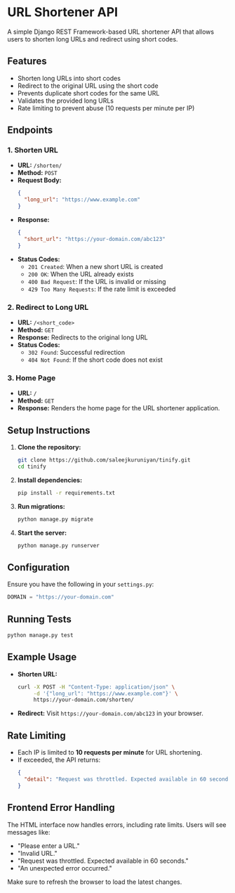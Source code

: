 # URL Shortener API

A simple Django REST Framework-based URL shortener API that allows users to shorten long URLs and redirect using short codes.

## Features
- Shorten long URLs into short codes
- Redirect to the original URL using the short code
- Prevents duplicate short codes for the same URL
- Validates the provided long URLs
- Rate limiting to prevent abuse (10 requests per minute per IP)

## Endpoints

### 1. Shorten URL
- **URL:** `/shorten/`
- **Method:** `POST`
- **Request Body:**
  ```json
  {
    "long_url": "https://www.example.com"
  }
  ```
- **Response:**
  ```json
  {
    "short_url": "https://your-domain.com/abc123"
  }
  ```
- **Status Codes:**
  - `201 Created`: When a new short URL is created
  - `200 OK`: When the URL already exists
  - `400 Bad Request`: If the URL is invalid or missing
  - `429 Too Many Requests`: If the rate limit is exceeded

### 2. Redirect to Long URL
- **URL:** `/<short_code>`
- **Method:** `GET`
- **Response:** Redirects to the original long URL
- **Status Codes:**
  - `302 Found`: Successful redirection
  - `404 Not Found`: If the short code does not exist

### 3. Home Page
- **URL:** `/`
- **Method:** `GET`
- **Response:** Renders the home page for the URL shortener application.

## Setup Instructions

1. **Clone the repository:**
   ```bash
   git clone https://github.com/saleejkuruniyan/tinify.git
   cd tinify
   ```

2. **Install dependencies:**
   ```bash
   pip install -r requirements.txt
   ```

3. **Run migrations:**
   ```bash
   python manage.py migrate
   ```

4. **Start the server:**
   ```bash
   python manage.py runserver
   ```

## Configuration

Ensure you have the following in your `settings.py`:
```python
DOMAIN = "https://your-domain.com"
```

## Running Tests

```bash
python manage.py test
```

## Example Usage

- **Shorten URL:**
  ```bash
  curl -X POST -H "Content-Type: application/json" \
       -d '{"long_url": "https://www.example.com"}' \
       https://your-domain.com/shorten/
  ```

- **Redirect:**
  Visit `https://your-domain.com/abc123` in your browser.

## Rate Limiting

- Each IP is limited to **10 requests per minute** for URL shortening.
- If exceeded, the API returns:
  ```json
  {
    "detail": "Request was throttled. Expected available in 60 seconds."
  }
  ```

## Frontend Error Handling

The HTML interface now handles errors, including rate limits. Users will see messages like:
- "Please enter a URL."
- "Invalid URL."
- "Request was throttled. Expected available in 60 seconds."
- "An unexpected error occurred."

Make sure to refresh the browser to load the latest changes.
